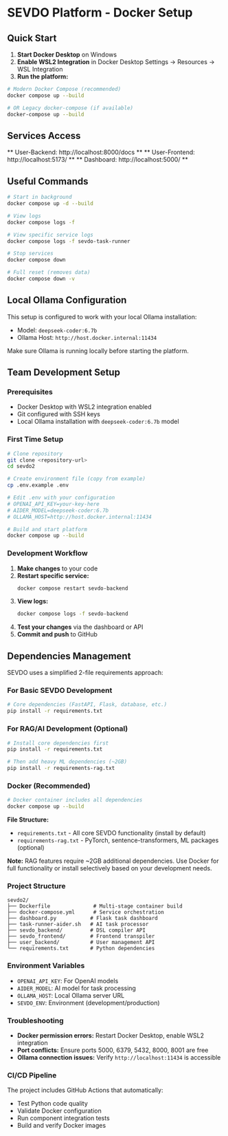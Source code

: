 # SEVDO Platform - Docker Setup

## Quick Start

1. **Start Docker Desktop** on Windows
2. **Enable WSL2 Integration** in Docker Desktop Settings → Resources → WSL Integration
3. **Run the platform:**

```bash
# Modern Docker Compose (recommended)
docker compose up --build

# OR Legacy docker-compose (if available)  
docker-compose up --build
```

## Services Access
** User-Backend: http://localhost:8000/docs **
** User-Frontend: http://localhost:5173/ **
** Dashboard: http://localhost:5000/ **

## Useful Commands
```bash
# Start in background
docker compose up -d --build

# View logs
docker compose logs -f

# View specific service logs
docker compose logs -f sevdo-task-runner

# Stop services
docker compose down

# Full reset (removes data)
docker compose down -v
```

## Local Ollama Configuration
This setup is configured to work with your local Ollama installation:
- Model: `deepseek-coder:6.7b`
- Ollama Host: `http://host.docker.internal:11434`

Make sure Ollama is running locally before starting the platform.

## Team Development Setup

### Prerequisites
- Docker Desktop with WSL2 integration enabled
- Git configured with SSH keys
- Local Ollama installation with `deepseek-coder:6.7b` model

### First Time Setup
```bash
# Clone repository
git clone <repository-url>
cd sevdo2

# Create environment file (copy from example)
cp .env.example .env

# Edit .env with your configuration
# OPENAI_API_KEY=your-key-here
# AIDER_MODEL=deepseek-coder:6.7b
# OLLAMA_HOST=http://host.docker.internal:11434

# Build and start platform
docker compose up --build
```

### Development Workflow
1. **Make changes** to your code
2. **Restart specific service:**
   ```bash
   docker compose restart sevdo-backend
   ```
3. **View logs:**
   ```bash
   docker compose logs -f sevdo-backend
   ```
4. **Test your changes** via the dashboard or API
5. **Commit and push** to GitHub

## Dependencies Management

SEVDO uses a simplified 2-file requirements approach:

### For Basic SEVDO Development  
```bash
# Core dependencies (FastAPI, Flask, database, etc.)
pip install -r requirements.txt
```

### For RAG/AI Development (Optional)
```bash  
# Install core dependencies first
pip install -r requirements.txt

# Then add heavy ML dependencies (~2GB)
pip install -r requirements-rag.txt
```

### Docker (Recommended)
```bash
# Docker container includes all dependencies
docker compose up --build
```

**File Structure:**
- `requirements.txt` - All core SEVDO functionality (install by default)
- `requirements-rag.txt` - PyTorch, sentence-transformers, ML packages (optional)

**Note:** RAG features require ~2GB additional dependencies. Use Docker for full functionality or install selectively based on your development needs.

### Project Structure
```
sevdo2/
├── Dockerfile              # Multi-stage container build
├── docker-compose.yml      # Service orchestration
├── dashboard.py           # Flask task dashboard
├── task-runner-aider.sh   # AI task processor
├── sevdo_backend/         # DSL compiler API
├── sevdo_frontend/        # Frontend transpiler
├── user_backend/          # User management API
└── requirements.txt       # Python dependencies
```

### Environment Variables
- `OPENAI_API_KEY`: For OpenAI models
- `AIDER_MODEL`: AI model for task processing 
- `OLLAMA_HOST`: Local Ollama server URL
- `SEVDO_ENV`: Environment (development/production)

### Troubleshooting
- **Docker permission errors:** Restart Docker Desktop, enable WSL2 integration
- **Port conflicts:** Ensure ports 5000, 6379, 5432, 8000, 8001 are free
- **Ollama connection issues:** Verify `http://localhost:11434` is accessible

### CI/CD Pipeline
The project includes GitHub Actions that automatically:
- Test Python code quality
- Validate Docker configuration
- Run component integration tests
- Build and verify Docker images
